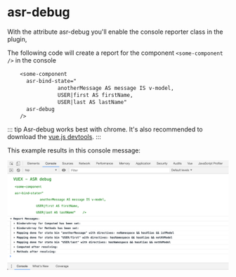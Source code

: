 # asr-debug

With the attribute asr-debug you'll enable the console reporter class in the plugin,
 
The following code will create a report for the component `<some-component />` in the console 


```vue{6}
    <some-component
      asr-bind-state="
                anotherMessage AS message IS v-model,
    			USER|first AS firstName,
    			USER|last AS lastName"
      asr-debug
    />
```

::: tip
Asr-debug works best with chrome. It's also recommended to download the [vue.js devtools](https://chrome.google.com/webstore/detail/vuejs-devtools/nhdogjmejiglipccpnnnanhbledajbpd).
:::

This example results in this console message:

![An image](/asr-debug-screenshot.png)